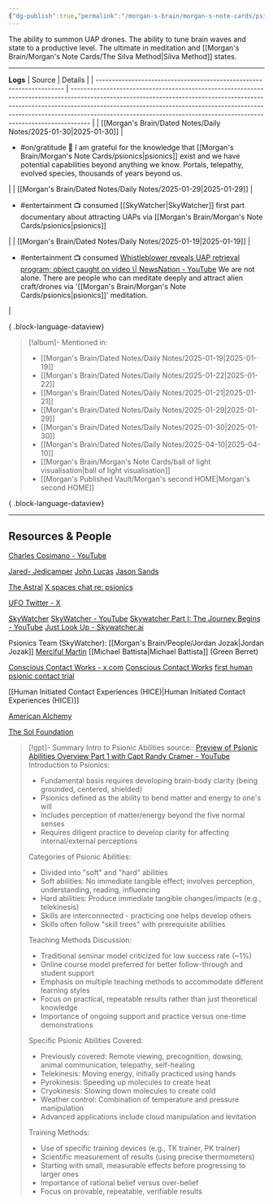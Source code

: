 ```yaml
---
{"dg-publish":true,"permalink":"/morgan-s-brain/morgan-s-note-cards/psionics/","tags":["on/NonHumanIntelligence"]}
---
```


The ability to summon UAP drones. 
The ability to tune brain waves and state to a productive level. 
The ultimate in meditation and [[Morgan's Brain/Morgan's Note Cards/The Silva Method\|Silva Method]] states. 


---
**Logs**
| Source                                                               | Details                                                                                                                                                                                                                                                                                                                        |
| -------------------------------------------------------------------- | ------------------------------------------------------------------------------------------------------------------------------------------------------------------------------------------------------------------------------------------------------------------------------------------------------------------------------ |
| [[Morgan's Brain/Dated Notes/Daily Notes/2025-01-30\|2025-01-30]] | <ul><li>#on/gratitude 🙏 I am grateful for the knowledge that [[Morgan's Brain/Morgan's Note Cards/psionics\|psionics]] exist and we have potential capabilities beyond anything we know. Portals, telepathy, evolved species, thousands of years beyond us.</li></ul>                                                                                                      |
| [[Morgan's Brain/Dated Notes/Daily Notes/2025-01-29\|2025-01-29]] | <ul><li>#entertainment 📺 consumed [[SkyWatcher\|SkyWatcher]] first part documentary about attracting UAPs via [[Morgan's Brain/Morgan's Note Cards/psionics\|psionics]]</li></ul>                                                                                                                                                                                                      |
| [[Morgan's Brain/Dated Notes/Daily Notes/2025-01-19\|2025-01-19]] | <ul><li>#entertainment 📺 consumed [Whistleblower reveals UAP retrieval program; object caught on video \\\| NewsNation - YouTube](https://youtu.be/3dtA9w5ldHw?si=Hv4LqdzcN9bGtaqH&t=2251) We are not alone. There are people who can meditate deeply and attract alien craft/drones via '[[Morgan's Brain/Morgan's Note Cards/psionics\|psionics]]' meditation.</li></ul> |

{ .block-language-dataview}

> [!album]- Mentioned in:
>  - [[Morgan's Brain/Dated Notes/Daily Notes/2025-01-19\|2025-01-19]]
> - [[Morgan's Brain/Dated Notes/Daily Notes/2025-01-22\|2025-01-22]]
> - [[Morgan's Brain/Dated Notes/Daily Notes/2025-01-21\|2025-01-21]]
> - [[Morgan's Brain/Dated Notes/Daily Notes/2025-01-29\|2025-01-29]]
> - [[Morgan's Brain/Dated Notes/Daily Notes/2025-01-30\|2025-01-30]]
> - [[Morgan's Brain/Dated Notes/Daily Notes/2025-04-10\|2025-04-10]]
> - [[Morgan's Brain/Morgan's Note Cards/ball of light visualisation\|ball of light visualisation]]
> - [[Morgan's Published Vault/Morgan's second HOME\|Morgan's second HOME]]
> 
{ .block-language-dataview}
>

---

## Resources & People
[Charles Cosimano - YouTube](https://www.youtube.com/@drpsionic/videos)

[Jared- Jedicamper](https://x.com/DaYarbo)
[John Lucas](https://x.com/thatdudej6)
[Jason Sands](https://x.com/JasonTSands)

[The Astral](https://x.com/The_Astral_) 
	[X spaces chat re: psionics](https://x.com/i/spaces/1YpKklBgpamGj)

[UFO Twitter - X](https://x.com/hashtag/UFOTwitter?src=hashtag_click)

[SkyWatcher](https://x.com/SkywatcherHQ) 
[SkyWatcher - YouTube](https://www.youtube.com/@SkywatcherHQ)
	[Skywatcher Part I: The Journey Begins - YouTube](https://www.youtube.com/watch?v=PcuxnqQLuAQ)
[Just Look Up - Skywatcher.ai](https://www.skywatcher.ai/)

Psionics Team (SkyWatcher): 
[[Morgan's Brain/People/Jordan Jozak\|Jordan Jozak]] 
[Merciful Martin](https://x.com/Mercifulmartin)
[[Michael Battista\|Michael Battista]] (Green Berret)

[Conscious Contact Works - x.com](https://x.com/ConConWorksInfo)
[Conscious Contact Works](https://www.consciouscontactworks.com/) 
[first human psionic contact trial](https://x.com/ConConWorksInfo/status/1820667923285053578)

[[Human Initiated Contact Experiences (HICE)\|Human Initiated Contact Experiences (HICE)]] 

[American Alchemy](https://x.com/AlchemyAmerican) 

[The Sol Foundation](https://thesolfoundation.org/) 

> [!gpt]- Summary Intro to Psionic Abilities 
> source:: [Preview of Psionic Abilities Overview Part 1 with Capt Randy Cramer - YouTube](https://www.youtube.com/watch?v=-UlzV6rpZMY)
> Introduction to Psionics:
> 
> - Fundamental basis requires developing brain-body clarity (being grounded, centered, shielded)
> - Psionics defined as the ability to bend matter and energy to one's will
> - Includes perception of matter/energy beyond the five normal senses
> - Requires diligent practice to develop clarity for affecting internal/external perceptions
> 
> Categories of Psionic Abilities:
> 
> - Divided into "soft" and "hard" abilities
> - Soft abilities: No immediate tangible effect; involves perception, understanding, reading, influencing
> - Hard abilities: Produce immediate tangible changes/impacts (e.g., telekinesis)
> - Skills are interconnected - practicing one helps develop others
> - Skills often follow "skill trees" with prerequisite abilities
> 
> Teaching Methods Discussion:
> 
> - Traditional seminar model criticized for low success rate (~1%)
> - Online course model preferred for better follow-through and student support
> - Emphasis on multiple teaching methods to accommodate different learning styles
> - Focus on practical, repeatable results rather than just theoretical knowledge
> - Importance of ongoing support and practice versus one-time demonstrations
> 
> Specific Psionic Abilities Covered:
> 
> - Previously covered: Remote viewing, precognition, dowsing, animal communication, telepathy, self-healing
> - Telekinesis: Moving energy, initially practiced using hands
> - Pyrokinesis: Speeding up molecules to create heat
> - Cryokinesis: Slowing down molecules to create cold
> - Weather control: Combination of temperature and pressure manipulation
> - Advanced applications include cloud manipulation and levitation
> 
> Training Methods:
> 
> - Use of specific training devices (e.g., TK trainer, PK trainer)
> - Scientific measurement of results (using precise thermometers)
> - Starting with small, measurable effects before progressing to larger ones
> - Importance of rational belief versus over-belief
> - Focus on provable, repeatable, verifiable results
> 


